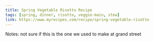 ```yaml
---
title: Spring Vegetable Risotto Recipe
tags: [spring, dinner, risotto, veggie-main, stew]
link: https://www.myrecipes.com/recipe/spring-vegetable-risotto
---
```

Notes: not sure if this is the one we used to make at grand street 

